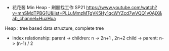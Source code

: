 
- 花花酱 Min Heap - 刷题找工作 SP21
https://www.youtube.com/watch?v=mnSMdTPBG1U&list=PLLuMmzMTgVK5Hy1qcWYZcd7wVQQ1v0AjX&ab_channel=HuaHua




Heap : tree based data structure, complete tree

- Index relationship:
parent -> children:   n -> 2n+1 , 2n+2
child -> parent:  n-> (n-1) / 2

